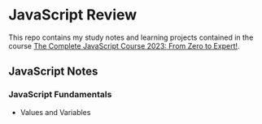 # JavaScript Review

This repo contains my study notes and learning projects contained in the course [The Complete JavaScript Course 2023: From Zero to Expert!](https://www.udemy.com/course/the-complete-javascript-course/).

## JavaScript Notes

### JavaScript Fundamentals

- Values and Variables
